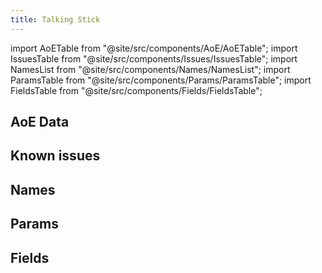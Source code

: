 ```yaml
---
title: Talking Stick
---
```


import AoETable from "@site/src/components/AoE/AoETable";
import IssuesTable from "@site/src/components/Issues/IssuesTable";
import NamesList from "@site/src/components/Names/NamesList";
import ParamsTable from "@site/src/components/Params/ParamsTable";
import FieldsTable from "@site/src/components/Fields/FieldsTable";

## AoE Data

<AoETable item_key="talkingstick" data_src="weapon" />

## Known issues

<IssuesTable item_key="talkingstick" data_src="weapon" />

## Names

<NamesList item_key="talkingstick" data_src="weapon" />

## Params

<ParamsTable item_key="talkingstick" data_src="weapon" />

## Fields

<FieldsTable item_key="talkingstick" data_src="weapon" />

